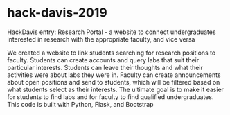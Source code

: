 # hack-davis-2019
HackDavis entry: Research Portal - a website to connect undergraduates interested in research with the appropriate faculty, and vice versa


We created a website to link students searching for research positions to faculty. Students can create accounts and query labs that suit their particular interests. Students can leave their thoughts and what their activities were about labs they were in. Faculty can create announcements about open positions and send to students, which will be filtered based on what students select as their interests. The ultimate goal is to make it easier for students to find labs and for faculty to find qualified undergraduates. This code is built with Python, Flask, and Bootstrap
